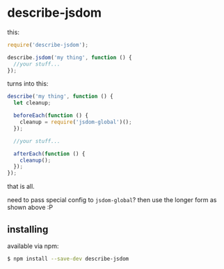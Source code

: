 # describe-jsdom

this:
```js
require('describe-jsdom');

describe.jsdom('my thing', function () {
  //your stuff...
});
```

turns into this:
```js
describe('my thing', function () {
  let cleanup;

  beforeEach(function () {
    cleanup = require('jsdom-global')();
  });

  //your stuff...

  afterEach(function () {
    cleanup();
  });
});
```

that is all.

need to pass special config to `jsdom-global`? then use the longer form as shown above :P

## installing

available via npm:
```sh
$ npm install --save-dev describe-jsdom
```

